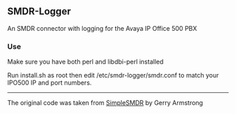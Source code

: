 ## SMDR-Logger
An SMDR connector with logging for the Avaya IP Office 500 PBX

### Use

Make sure you have both perl and libdbi-perl installed

Run install.sh as root then edit /etc/smdr-logger/smdr.conf to match your IPO500 IP and port numbers.


---
The original code was taken from [SimpleSMDR](https://sourceforge.net/projects/simplesmdr) by Gerry Armstrong

